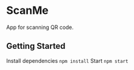 # ScanMe

App for scanning QR code.

## Getting Started
Install dependencies
`npm install`
Start
`npm start`